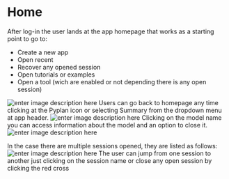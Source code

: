 # Home
After log-in the user lands at the app homepage that works as a starting point to go to:
 - Create a new app
 - Open recent
 - Recover any opened session
 - Open tutorials or examples
 - Open a tool (wich are enabled or not depending there is any open session)

![enter image description here](http://img.pyplan.org/app%20home.png)
Users can go back to homepage any time clicking at the Pyplan icon or selecting Summary from the dropdown menu at app header.
![enter image description here](http://img.pyplan.org/app%20home-goto.png)
Clicking on the model name you can access information about the model and an option to close it.
![enter image description here](http://img.pyplan.org/app%20home-model.png)

In the case there are multiple sessions opened, they are listed as follows:
![enter image description here](http://img.pyplan.org/app%20home-sessions.png)
The user can jump from one session to another just clicking on the session name or close any open session by clicking the red cross
<!--stackedit_data:
eyJoaXN0b3J5IjpbMzUzNjMyODgxLC0xMzcyODE4MzYzLDE5Nz
ExMzU0MjQsMTMzMzE5NTQsLTY4MTM2NTA1LDEyNzg1MDk1ODBd
fQ==
-->